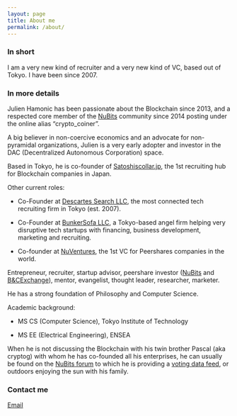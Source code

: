```yaml
---
layout: page
title: About me
permalink: /about/
---
```


### In short

I am a very new kind of recruiter and a very new kind of VC, based out of Tokyo. I have been since 2007.

### In more details

Julien Hamonic has been passionate about the Blockchain since 2013,
and a respected core member of the [NuBits](https://nubits.com/) community since 2014 posting under the online alias “crypto_coiner”.

A big believer in non-coercive economics and an advocate for non-pyramidal organizations,
Julien is a very early adopter and investor in the DAC (Decentralized Autonomous Corporation) space. 

Based in Tokyo, he is co-founder of [Satoshiscollar.jp](http://satoshiscollar.jp/), the 1st recruiting hub for Blockchain companies in Japan.

Other current roles: 

- Co-Founder at [Descartes Search LLC](http://descartes-search.com/), the most connected tech recruiting firm in Tokyo (est. 2007).

- Co-Founder at [BunkerSofa LLC](http://bunkersofa.com/), a Tokyo-based angel firm helping very disruptive tech startups with financing, business development, marketing and recruiting.

- Co-founder at [NuVentures](http://nuventures.org/), the 1st VC for Peershares companies in the world.

Entrepreneur, recruiter, startup advisor, peershare investor ([NuBits](https://nubits.com/) and [B&CExchange](https://bcexchange.org/)), mentor, evangelist, thought leader, researcher, marketer.

He has a strong foundation of Philosophy and Computer Science.

Academic background:

- MS CS (Computer Science), Tokyo Institute of Technology

- MS EE (Electrical Engineering), ENSEA


When he is not discussing the Blockchain with his twin brother Pascal (aka cryptog) with whom he has co-founded all his enterprises, he can usually be found on the [NuBits forum](https://discuss.nubits.com/) to which he is providing a [voting data feed](https://discuss.nubits.com/t/crypto-coiners-nu-data-feeds/3138), or outdoors enjoying the sun with his family.

### Contact me

[Email](mailto:gbboy@bunkersofa.com)

 
